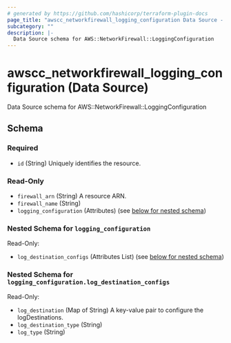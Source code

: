 ```yaml
---
# generated by https://github.com/hashicorp/terraform-plugin-docs
page_title: "awscc_networkfirewall_logging_configuration Data Source - terraform-provider-awscc"
subcategory: ""
description: |-
  Data Source schema for AWS::NetworkFirewall::LoggingConfiguration
---
```


# awscc_networkfirewall_logging_configuration (Data Source)

Data Source schema for AWS::NetworkFirewall::LoggingConfiguration



<!-- schema generated by tfplugindocs -->
## Schema

### Required

- `id` (String) Uniquely identifies the resource.

### Read-Only

- `firewall_arn` (String) A resource ARN.
- `firewall_name` (String)
- `logging_configuration` (Attributes) (see [below for nested schema](#nestedatt--logging_configuration))

<a id="nestedatt--logging_configuration"></a>
### Nested Schema for `logging_configuration`

Read-Only:

- `log_destination_configs` (Attributes List) (see [below for nested schema](#nestedatt--logging_configuration--log_destination_configs))

<a id="nestedatt--logging_configuration--log_destination_configs"></a>
### Nested Schema for `logging_configuration.log_destination_configs`

Read-Only:

- `log_destination` (Map of String) A key-value pair to configure the logDestinations.
- `log_destination_type` (String)
- `log_type` (String)
